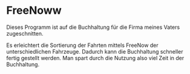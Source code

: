 # FreeNoww

Dieses Programm ist auf die Buchhaltung für die Firma meines Vaters zugeschnitten.

Es erleichtert die Sortierung der Fahrten mittels FreeNow der unterschiedlichen Fahrzeuge.
Dadurch kann die Buchhaltung schneller fertig gestellt werden.
Man spart durch die Nutzung also viel Zeit in der Buchhaltung.
